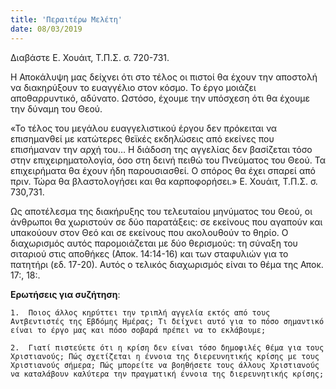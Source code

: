 ```yaml
---
title: 'Περαιτέρω Μελέτη'
date: 08/03/2019
---
```


Διαβάστε Ε. Χουάιτ, Τ.Π.Σ. σ. 720-731.

Η Αποκάλυψη μας δείχνει ότι στο τέλος οι πιστοί θα έχουν την αποστολή να διακηρύξουν το ευαγγέλιο στον κόσμο. Το έργο μοιάζει αποθαρρυντικό, αδύνατο. Ωστόσο, έχουμε την υπόσχεση ότι θα έχουμε την δύναμη του Θεού.

«Το τέλος του μεγάλου ευαγγελιστικού έργου δεν πρόκειται να επισημανθεί με κατώτερες θεϊκές εκδηλώσεις από εκείνες που επισήμαναν την αρχή του… Η διάδοση της αγγελίας δεν βασίζεται τόσο στην επιχειρηματολογία, όσο στη δεινή πειθώ του Πνεύματος του Θεού. Τα επιχειρήματα θα έχουν ήδη παρουσιασθεί. Ο σπόρος θα έχει σπαρεί από πριν. Τώρα θα βλαστολογήσει και θα καρποφορήσει.» Ε. Χουάιτ, Τ.Π.Σ. σ. 730,731.

Ως αποτέλεσμα της διακήρυξης του τελευταίου μηνύματος του Θεού, οι άνθρωποι θα χωριστούν σε δύο παρατάξεις: σε εκείνους που αγαπούν και υπακούουν στον Θεό και σε εκείνους που ακολουθούν το θηρίο. Ο διαχωρισμός αυτός παρομοιάζεται με δύο θερισμούς: τη σύναξη του σιταριού στις αποθήκες (Αποκ. 14:14-16) και των σταφυλιών για το πατητήρι (εδ. 17-20). Αυτός ο τελικός διαχωρισμός είναι το θέμα της Αποκ. 17:, 18:.

**Ερωτήσεις για συζήτηση**: 

`1.	 Ποιος άλλος κηρύττει την τριπλή αγγελία εκτός από τους Αντβεντιστές της Εβδόμης Ημέρας; Τι δείχνει αυτό για το πόσο σημαντικό είναι το έργο μας και πόσο σοβαρά πρέπει να το εκλάβουμε;`

`2.	 Γιατί πιστεύετε ότι η κρίση δεν είναι τόσο δημοφιλές θέμα για τους Χριστιανούς; Πώς σχετίζεται η έννοια της διερευνητικής κρίσης με τους Χριστιανούς σήμερα; Πώς μπορείτε να βοηθήσετε τους άλλους Χριστιανούς να καταλάβουν καλύτερα την πραγματική έννοια της διερευνητικής κρίσης;`